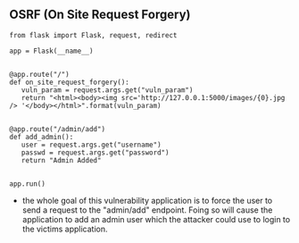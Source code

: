 ## OSRF (On Site Request Forgery)
 
 
 ```
from flask import Flask, request, redirect

app = Flask(__name__)


@app.route("/")
def on_site_request_forgery():
    vuln_param = request.args.get("vuln_param")
    return "<html><body><img src='http://127.0.0.1:5000/images/{0}.jpg /> '</body></html>".format(vuln_param)


@app.route("/admin/add")
def add_admin():
    user = request.args.get("username")
    passwd = request.args.get("password")
    return "Admin Added"


app.run()

 ```
 
 
 - the whole goal of this vulnerability application is to force the user to send a request to the "admin/add" endpoint. Foing so will cause the application to add an admin user which the attacker could use to login to the victims application.
 
 
 
